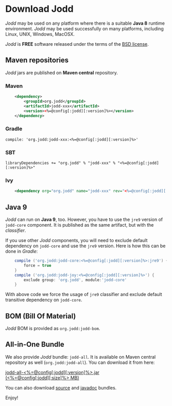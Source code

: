 # Download Jodd

*Jodd* may be used on any platform where there is a suitable **Java 8**
runtime environment. *Jodd* may be used successfully on many platforms,
including Linux, UNIX, Windows, MacOSX.

*Jodd* is **FREE** software released under the terms of the [BSD
license](/license.html).

## Maven repositories

*Jodd* jars are published on **Maven central** repository.

### Maven

~~~xml
	<dependency>
		<groupId>org.jodd</groupId>
		<artifactId>jodd-xxx</artifactId>
		<version><%=@config[:jodd][:version]%></version>
	</dependency>
~~~

### Gradle

~~~
compile: 'org.jodd:jodd-xxx:<%=@config[:jodd][:version]%>'
~~~

### SBT

~~~
libraryDependencies += "org.jodd" % "jodd-xxx" % "<%=@config[:jodd][:version]%>"
~~~

### Ivy

~~~xml
	<dependency org="org.jodd" name="jodd-xxx" rev="<%=@config[:jodd][:version]%>"/>
~~~

## Java 9

*Jodd* can run on **Java 9**, too. However, you have to use the `jre9` version of `jodd-core` component. It is published as the same artifact, but with the _classifier_.

If you use other *Jodd* components, you will need to exclude default dependency on `jodd-core` and use the `jre9` version. Here is how this can be done in _Gradle_:

~~~groovy
    compile ('org.jodd:jodd-core:<%=@config[:jodd][:version]%>:jre9') {
        force = true
    }
    compile ('org.jodd:jodd-joy:<%=@config[:jodd][:version]%>') {
        exclude group: 'org.jodd', module:'jodd-core'
    }
~~~

With above code we force the usage of `jre9` classifier and exclude default transitive dependency on `jodd-core`.

## BOM (Bill Of Material)

*Jodd* BOM is provided as `org.jodd:jodd-bom`.

## All-in-One Bundle

We also provide *Jodd* bundle: `jodd-all`. It is available on Maven central
repository as well (`org.jodd:jodd-all`). You can download it from here:

<div class="button"><a href="https://repo1.maven.org/maven2/org/jodd/jodd-all/<%=@config[:jodd][:version]%>/jodd-all-<%=@config[:jodd][:version]%>.jar">
	jodd-all-<%=@config[:jodd][:version]%>.jar
	<div class="sub">(<%=@config[:jodd][:size]%> MB)</div>
</a></div>

You can also download
[source](https://repo1.maven.org/maven2/org/jodd/jodd-all/<%=@config[:jodd][:version]%>/jodd-all-<%=@config[:jodd][:version]%>-sources.jar)
and [javadoc](https://repo1.maven.org/maven2/org/jodd/jodd-all/<%=@config[:jodd][:version]%>/jodd-all-<%=@config[:jodd][:version]%>-javadoc.jar)
bundles.

Enjoy!